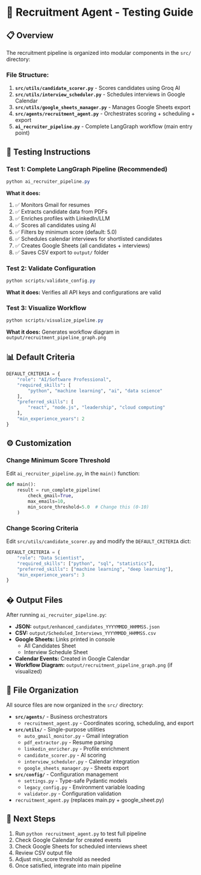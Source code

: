 # 🎯 Recruitment Agent - Testing Guide

## 📋 Overview

The recruitment pipeline is organized into modular components in the `src/` directory:

### File Structure:
1. **`src/utils/candidate_scorer.py`** - Scores candidates using Groq AI
2. **`src/utils/interview_scheduler.py`** - Schedules interviews in Google Calendar
3. **`src/utils/google_sheets_manager.py`** - Manages Google Sheets export
4. **`src/agents/recruitment_agent.py`** - Orchestrates scoring + scheduling + export
5. **`ai_recruiter_pipeline.py`** - Complete LangGraph workflow (main entry point)

## 🧪 Testing Instructions

### Test 1: Complete LangGraph Pipeline (Recommended)
```powershell
python ai_recruiter_pipeline.py
```
**What it does:**
1. ✅ Monitors Gmail for resumes
2. ✅ Extracts candidate data from PDFs
3. ✅ Enriches profiles with LinkedIn/LLM
4. ✅ Scores all candidates using AI
5. ✅ Filters by minimum score (default: 5.0)
6. ✅ Schedules calendar interviews for shortlisted candidates
7. ✅ Creates Google Sheets (all candidates + interviews)
8. ✅ Saves CSV export to `output/` folder

### Test 2: Validate Configuration
```powershell
python scripts/validate_config.py
```
**What it does:** Verifies all API keys and configurations are valid

### Test 3: Visualize Workflow
```powershell
python scripts/visualize_pipeline.py
```
**What it does:** Generates workflow diagram in `output/recruitment_pipeline_graph.png`

## 📊 Default Criteria

```python
DEFAULT_CRITERIA = {
    "role": "AI/Software Professional",
    "required_skills": [
        "python", "machine learning", "ai", "data science"
    ],
    "preferred_skills": [
        "react", "node.js", "leadership", "cloud computing"
    ],
    "min_experience_years": 2
}
```

## ⚙️ Customization

### Change Minimum Score Threshold
Edit `ai_recruiter_pipeline.py`, in the `main()` function:
```python
def main():
    result = run_complete_pipeline(
        check_gmail=True,
        max_emails=10,
        min_score_threshold=5.0  # Change this (0-10)
    )
```

### Change Scoring Criteria
Edit `src/utils/candidate_scorer.py` and modify the `DEFAULT_CRITERIA` dict:
```python
DEFAULT_CRITERIA = {
    "role": "Data Scientist",
    "required_skills": ["python", "sql", "statistics"],
    "preferred_skills": ["machine learning", "deep learning"],
    "min_experience_years": 3
}
```

## � Output Files

After running `ai_recruiter_pipeline.py`:
- **JSON:** `output/enhanced_candidates_YYYYMMDD_HHMMSS.json`
- **CSV:** `output/Scheduled_Interviews_YYYYMMDD_HHMMSS.csv`
- **Google Sheets:** Links printed in console
  - All Candidates Sheet
  - Interview Schedule Sheet
- **Calendar Events:** Created in Google Calendar
- **Workflow Diagram:** `output/recruitment_pipeline_graph.png` (if visualized)

## 📂 File Organization

All source files are now organized in the `src/` directory:
- **`src/agents/`** - Business orchestrators
  - `recruitment_agent.py` - Coordinates scoring, scheduling, and export
- **`src/utils/`** - Single-purpose utilities
  - `auto_gmail_monitor.py` - Gmail integration
  - `pdf_extractor.py` - Resume parsing
  - `linkedin_enricher.py` - Profile enrichment
  - `candidate_scorer.py` - AI scoring
  - `interview_scheduler.py` - Calendar integration
  - `google_sheets_manager.py` - Sheets export
- **`src/config/`** - Configuration management
  - `settings.py` - Type-safe Pydantic models
  - `legacy_config.py` - Environment variable loading
  - `validator.py` - Configuration validation
- `recruitment_agent.py` (replaces main.py + google_sheet.py)

## 🚀 Next Steps

1. Run `python recruitment_agent.py` to test full pipeline
2. Check Google Calendar for created events
3. Check Google Sheets for scheduled interviews sheet
4. Review CSV output file
5. Adjust min_score threshold as needed
6. Once satisfied, integrate into main pipeline
